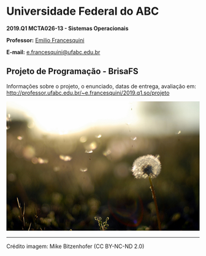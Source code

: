 # Universidade Federal do ABC

**2019.Q1 MCTA026-13 - Sistemas Operacionais**

**Professor:** [Emilio Francesquini](http://professor.ufabc.edu.br/~e.francesquini)

**E-mail:** [e.francesquini@ufabc.edu.br](mailto:e.francesquini@ufabc.edu.br)

## Projeto de Programação - BrisaFS

Informações sobre o projeto, o enunciado, datas de entrega, avaliação em: http://professor.ufabc.edu.br/~e.francesquini/2019.q1.so/projeto


![BrisaFS](figs/brisa.jpg "Mike Bitzenhofer (CC BY-NC-ND 2.0)")



----

Crédito imagem: Mike Bitzenhofer (CC BY-NC-ND 2.0)
